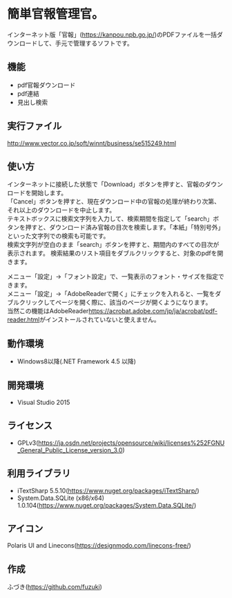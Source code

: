 簡単官報管理官。
=============

インターネット版「官報」(<https://kanpou.npb.go.jp/>)のPDFファイルを一括ダウンロードして、手元で管理するソフトです。

## 機能  
* pdf官報ダウンロード
* pdf連結
* 見出し検索

## 実行ファイル
<http://www.vector.co.jp/soft/winnt/business/se515249.html>

## 使い方
インターネットに接続した状態で「Download」ボタンを押すと、官報のダウンロードを開始します。  
「Cancel」ボタンを押すと、現在ダウンロード中の官報の処理が終わり次第、それ以上のダウンロードを中止します。  
テキストボックスに検索文字列を入力して、検索期間を指定して「search」ボタンを押すと、ダウンロード済み官報の目次を検索します。「本紙」「特別号外」といった文字列での検索も可能です。  
検索文字列が空白のまま「search」ボタンを押すと、期間内のすべての目次が表示されます。
検索結果のリスト項目をダブルクリックすると、対象のpdfを開きます。  

メニュー「設定」->「フォント設定」で、一覧表示のフォント・サイズを指定できます。  
メニュー「設定」->「AdobeReaderで開く」にチェックを入れると、一覧をダブルクリックしてページを開く際に、該当のページが開くようになります。  
当然この機能はAdobeReader<https://acrobat.adobe.com/jp/ja/acrobat/pdf-reader.html>がインストールされていないと使えません。  

## 動作環境  
* Windows8以降(.NET Framework 4.5 以降)

## 開発環境  
* Visual Studio 2015

## ライセンス  
* GPLv3(<https://ja.osdn.net/projects/opensource/wiki/licenses%252FGNU_General_Public_License_version_3.0>)

## 利用ライブラリ
* iTextSharp 5.5.10(<https://www.nuget.org/packages/iTextSharp/>)
* System.Data.SQLite (x86/x64) 1.0.104(<https://www.nuget.org/packages/System.Data.SQLite/>)

## アイコン
Polaris UI and Linecons(<https://designmodo.com/linecons-free/>)

## 作成
ふづき(<https://github.com/fuzuki>)
